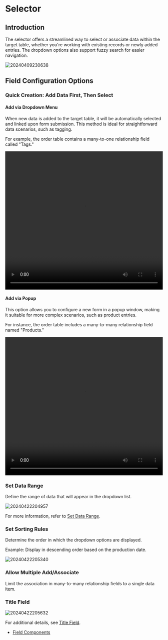 # Selector

## Introduction

The selector offers a streamlined way to select or associate data within the target table, whether you're working with existing records or newly added entries. The dropdown options also support fuzzy search for easier navigation.

![20240409230638](https://static-docs.nocobase.com/20240409230638.png)

## Field Configuration Options

### Quick Creation: Add Data First, Then Select

#### Add via Dropdown Menu

When new data is added to the target table, it will be automatically selected and linked upon form submission. This method is ideal for straightforward data scenarios, such as tagging.

For example, the order table contains a many-to-one relationship field called "Tags."

<video width="100%" height="440" controls>
      <source src="https://static-docs.nocobase.com/20240410113002.mp4" type="video/mp4">
</video>

#### Add via Popup

This option allows you to configure a new form in a popup window, making it suitable for more complex scenarios, such as product entries.

For instance, the order table includes a many-to-many relationship field named "Products."

<video width="100%" height="440" controls>
      <source src="https://static-docs.nocobase.com/20240410113351.mp4" type="video/mp4">
</video>

### Set Data Range

Define the range of data that will appear in the dropdown list.

![20240422204957](https://static-docs.nocobase.com/20240422204957.png)

For more information, refer to [Set Data Range](/handbook/ui/fields/field-settings/data-scope).

### Set Sorting Rules

Determine the order in which the dropdown options are displayed.

Example: Display in descending order based on the production date.

![20240422205340](https://static-docs.nocobase.com/20240422205340.png)

### Allow Multiple Add/Associate

Limit the association in many-to-many relationship fields to a single data item.

### Title Field

![20240422205632](https://static-docs.nocobase.com/20240422205632.gif)

For additional details, see [Title Field](/handbook/ui/fields/field-settings/title-field).

- [Field Components](/handbook/ui/fields/association-field)
